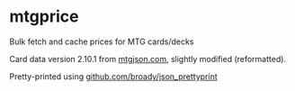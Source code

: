 mtgprice
========

Bulk fetch and cache prices for MTG cards/decks

Card data version 2.10.1 from [mtgjson.com](http://mtgjson.com), slightly modified (reformatted).

Pretty-printed using [github.com/broady/json_prettyprint](https://github.com/broady/json_prettyprint)
